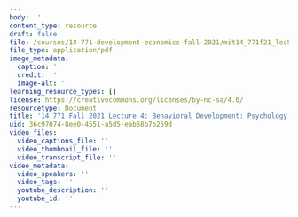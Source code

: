 ```yaml
---
body: ''
content_type: resource
draft: false
file: /courses/14-771-development-economics-fall-2021/mit14_771f21_lec5.pdf
file_type: application/pdf
image_metadata:
  caption: ''
  credit: ''
  image-alt: ''
learning_resource_types: []
license: https://creativecommons.org/licenses/by-nc-sa/4.0/
resourcetype: Document
title: '14.771 Fall 2021 Lecture 4: Behavioral Development: Psychology of Poverty'
uid: 36c97074-8ee0-4551-a5d5-eab68b7b259d
video_files:
  video_captions_file: ''
  video_thumbnail_file: ''
  video_transcript_file: ''
video_metadata:
  video_speakers: ''
  video_tags: ''
  youtube_description: ''
  youtube_id: ''
---
```

